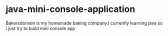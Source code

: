# java-mini-console-application
Bakersdomain is my homemade baking company.I currently learning java so i just try to build mini console app
